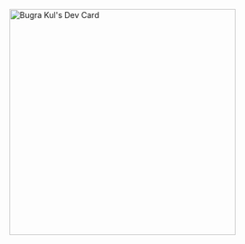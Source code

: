 <a href="https://app.daily.dev/bogiedev"><img src="https://api.daily.dev/devcards/d1f6ae52babe421490cc845bdb25c6ca.png?r=o5e" width="400" alt="Bugra Kul's Dev Card"/></a>
